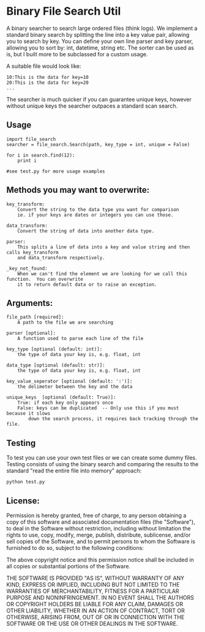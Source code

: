 Binary File Search Util
=============

A binary searcher to search large ordered files (think logs).  We implement a standard binary search by splitting the line into a key value pair, allowing you to search by key.  You can define your own line parser and key parser, allowing you to sort by: int, datetime, string etc.  The sorter can be used as is, but I built more to be subclassed for a custom usage.

A suitable file would look like:

    10:This is the data for key=10
    20:This is the data for key=20
    ...
                
The searcher is much quicker if you can guarantee unique keys, however without unique keys the searcher outpaces a standard scan search.

Usage
-------

    import file_search
    searcher = file_search.Search(path, key_type = int, unique = False)

    for i in search.find(12):
        print i

    #see test.py for more usage examples
    
Methods you may want to overwrite:
-------

    key_transform:
        Convert the string to the data type you want for comparison
        ie. if your keys are dates or integers you can use those.
                
    data_transform:
        Convert the string of data into another data type.

    parser:
        This splits a line of data into a key and value string and then calls key_transform 
        and data_transform respectively.

    _key_not_found:
        When we can't find the element we are looking for we call this function.  You can overwrite 
        it to return default data or to raise an exception.

Arguments:
-------

    file_path [required]: 
        A path to the file we are searching

    parser [optional]: 
        A function used to parse each line of the file

    key_type [optional (default: int)]: 
        the type of data your key is, e.g. float, int

    data_type [optional (default: str)]: 
        the type of data your key is, e.g. float, int

    key_value_seperator [optional (default: ':')]: 
        the delimeter between the key and the data
    
    unique_keys  [optional (default: True)]: 
        True: if each key only appears once
        False: keys can be duplicated  -- Only use this if you must because it slows
            down the search process, it requires back tracking through the file.

Testing
-------

To test you can use your own test files or we can create some dummy files.  Testing consists of using the binary search and comparing the results to the standard "read the entire file into memory" approach:

    python test.py


License:
-------

Permission is hereby granted, free of charge, to any person obtaining a copy of this software and associated documentation files (the "Software"), to deal in the Software without restriction, including without limitation the rights to use, copy, modify, merge, publish, distribute, sublicense, and/or sell copies of the Software, and to permit persons to whom the Software is furnished to do so, subject to the following conditions:

The above copyright notice and this permission notice shall be included in all copies or substantial portions of the Software.

THE SOFTWARE IS PROVIDED "AS IS", WITHOUT WARRANTY OF ANY KIND, EXPRESS OR IMPLIED, INCLUDING BUT NOT LIMITED TO THE WARRANTIES OF MERCHANTABILITY, FITNESS FOR A PARTICULAR PURPOSE AND NONINFRINGEMENT. IN NO EVENT SHALL THE AUTHORS OR COPYRIGHT HOLDERS BE LIABLE FOR ANY CLAIM, DAMAGES OR OTHER LIABILITY, WHETHER IN AN ACTION OF CONTRACT, TORT OR OTHERWISE, ARISING FROM, OUT OF OR IN CONNECTION WITH THE SOFTWARE OR THE USE OR OTHER DEALINGS IN THE SOFTWARE.
